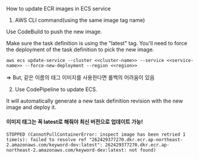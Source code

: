 How to update ECR images in ECS service



1. AWS CLI command(using the same image tag name)

Use CodeBuild to push the new image. 

Make sure the task definition is using the "latest" tag. You'll need to force the deployment of the task definition to pick the new image.

```
aws ecs update-service --cluster <<cluster-name>> --service <<service-name>> --force-new-deployment --region <<region>>
```

=> But, 같은 이름의 태그 이미지를 사용한다면 롤백의 어려움이 있음



2. Use CodePipeline to update ECS. 

It will automatically generate a new task definition revision with the new image and deploy it.



#### 이미지 태그는 꼭 latest로 해줘야 최신 버전으로 업데이트 가능!

```
STOPPED (CannotPullContainerError: inspect image has been retried 1 time(s): failed to resolve ref "262429377270.dkr.ecr.ap-northeast-2.amazonaws.com/keyword-dev:latest": 262429377270.dkr.ecr.ap-northeast-2.amazonaws.com/keyword-dev:latest: not found)
```

